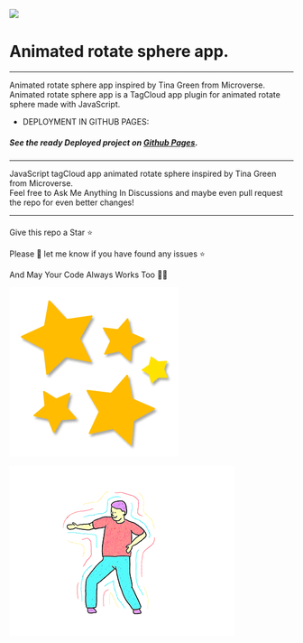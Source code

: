 ![](https://github.com/Hacking-NASSA-with-HTML/animated_rotate_sphere/blob/main/assets/img/app_for_Tina.gif)

# Animated rotate sphere app.
---

Animated rotate sphere app inspired by Tina Green from Microverse.
<br>
Animated rotate sphere app is a TagCloud app plugin for animated rotate sphere
made with JavaScript.


* DEPLOYMENT IN GITHUB PAGES:
##### See the ready Deployed project on [Github Pages](https://hacking-nassa-with-html.github.io/animated_rotate_sphere/).

---
JavaScript tagCloud app animated rotate sphere 
inspired by Tina Green from Microverse.
<br>
Feel free to Ask Me Anything In Discussions and maybe even pull request the repo for even better changes!

---
####
Give this repo a Star :star:

Please 🙌 let me know if you have found any issues ⭐

And May Your Code Always Works Too 🍾🥂


![](https://github.com/Hacking-NASSA-with-HTML/Array_iteration_cheatsheet/blob/main/star.gif)

![](https://github.com/Hacking-NASSA-with-HTML/keep-alive-server/blob/main/assets/happy-happy.gif)

